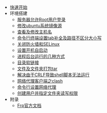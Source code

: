 - [快速开始](/linux/ "Linux")
- 环境搭建
  - [服务器允许Root用户登录](/linux/doc/服务器允许Root用户登录.md)
  - [修改ubuntu系统镜像源](/linux/doc/修改ubuntu系统镜像源.md)
  - [查看及修改主机名](/linux/doc/查看及修改主机名.md)
  - [命令行终端设置tab补全及路径不区分大小写](/linux/doc/命令行终端设置tab补全及路径不区分大小写.md)
  - [关闭防火墙和SELinux](/linux/doc/关闭防火墙和SELinux.md)
  - [设置开机自启动](/linux/doc/设置开机自启动.md)
  - [进程后台运行的几种方式](/linux/doc/进程后台运行的几种方式.md)
  - [目录软链接](/linux/doc/目录软链接.md)
  - [文件及文件夹打包tar](/linux/doc/文件及文件夹打包tar.md)
  - [解决由于CRLF导致shell脚本无法运行](/linux/doc/解决由于CRLF导致shell脚本无法运行.md)
  - [网络代理客户端之clash](/linux/doc/网络代理客户端之clash.md)
  - [命令行设置网络代理](/linux/doc/命令行设置网络代理.md)
  - [创建用户并指定文件夹读写权限](/linux/doc/创建用户并指定文件夹读写权限.md)
- 附录
  - [Frp官方文档](https://gofrp.org/docs/overview/)
